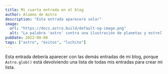 ```yaml
---
title: Mi cuarta entrada en el blog
author: Alumno de Astro
description: "Esta entrada aparecerá sola!"
image:
  url: "https://docs.astro.build/default-og-image.png"
  alt: "La palabra 'astro' contra una ilustración de planetas y estrellas."
pubDate: 2022-08-08
tags: ["astro", "éxitos", "luchito"]
---
```

Esta entrada debería aparecer con las demás entradas de mi blog, porque `Astro.glob()` está devolviendo una lista de todas mis entradas para crear mi lista.